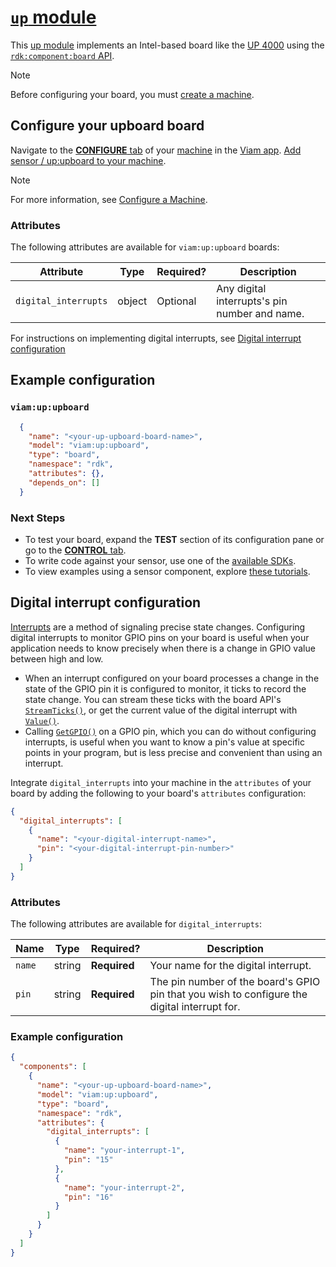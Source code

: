 # [`up` module](https://github.com/viam-modules/up)

This [up module](https://app.viam.com/module/viam/up) implements an Intel-based board like the [UP 4000](https://github.com/up-board/up-community/wiki/Pinout_UP4000) using the [`rdk:component:board` API](https://docs.viam.com/appendix/apis/components/board/).

> [!NOTE]
> Before configuring your board, you must [create a machine](https://docs.viam.com/cloud/machines/#add-a-new-machine).

## Configure your upboard board

Navigate to the [**CONFIGURE** tab](https://docs.viam.com/configure/) of your [machine](https://docs.viam.com/fleet/machines/) in the [Viam app](https://app.viam.com/).
[Add sensor / up:upboard to your machine](https://docs.viam.com/configure/#components).

> [!NOTE]
> For more information, see [Configure a Machine](https://docs.viam.com/configure/).

### Attributes

The following attributes are available for `viam:up:upboard` boards:

| Attribute | Type | Required? | Description |
| --------- | ---- | --------- | ----------  |
| `digital_interrupts` | object | Optional | Any digital interrupts's pin number and name. |

For instructions on implementing digital interrupts, see [Digital interrupt configuration](#Digital-interrupt-configuration)

## Example configuration

### `viam:up:upboard`
```json
  {
    "name": "<your-up-upboard-board-name>",
    "model": "viam:up:upboard",
    "type": "board",
    "namespace": "rdk",
    "attributes": {},
    "depends_on": []
  }
```

### Next Steps
- To test your board, expand the **TEST** section of its configuration pane or go to the [**CONTROL** tab](https://docs.viam.com/fleet/control/).
- To write code against your sensor, use one of the [available SDKs](https://docs.viam.com/sdks/).
- To view examples using a sensor component, explore [these tutorials](https://docs.viam.com/tutorials/).

## Digital interrupt configuration
[Interrupts](https://en.wikipedia.org/wiki/Interrupt) are a method of signaling precise state changes.
Configuring digital interrupts to monitor GPIO pins on your board is useful when your application needs to know precisely when there is a change in GPIO value between high and low.

- When an interrupt configured on your board processes a change in the state of the GPIO pin it is configured to monitor, it ticks to record the state change.
  You can stream these ticks with the board API's [`StreamTicks()`](/appendix/apis/components/board/#streamticks), or get the current value of the digital interrupt with [`Value()`](/appendix/apis/components/board/#value).
- Calling [`GetGPIO()`](/appendix/apis/components/board/#getgpio) on a GPIO pin, which you can do without configuring interrupts, is useful when you want to know a pin's value at specific points in your program, but is less precise and convenient than using an interrupt.

Integrate `digital_interrupts` into your machine in the `attributes` of your board by adding the following to your board's `attributes` configuration:

```json {class="line-numbers linkable-line-numbers"}
{
  "digital_interrupts": [
    {
      "name": "<your-digital-interrupt-name>",
      "pin": "<your-digital-interrupt-pin-number>"
    }
  ]
}
```

### Attributes

The following attributes are available for `digital_interrupts`:

<!-- prettier-ignore -->
| Name | Type | Required? | Description |
| ---- | ---- | --------- | ----------- |
|`name` | string | **Required** | Your name for the digital interrupt. |
|`pin`| string | **Required** | The pin number of the board's GPIO pin that you wish to configure the digital interrupt for. |

### Example configuration

```json {class="line-numbers linkable-line-numbers"}
{
  "components": [
    {
      "name": "<your-up-upboard-board-name>",
      "model": "viam:up:upboard",
      "type": "board",
      "namespace": "rdk",
      "attributes": {
        "digital_interrupts": [
          {
            "name": "your-interrupt-1",
            "pin": "15"
          },
          {
            "name": "your-interrupt-2",
            "pin": "16"
          }
        ]
      }
    }
  ]
}
```

